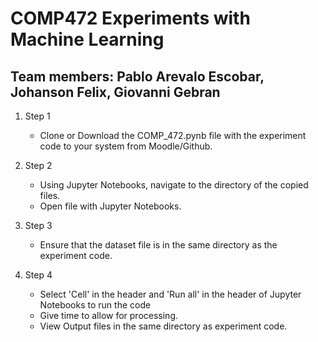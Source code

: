 # COMP472 Experiments with Machine Learning 

## Team members: Pablo Arevalo Escobar, Johanson Felix, Giovanni Gebran

1.  Step 1 
     * Clone or Download the COMP_472.pynb file with the experiment code to your system from Moodle/Github.
     
2.  Step 2
     * Using Jupyter Notebooks, navigate to the directory of the copied files.
     * Open file with Jupyter Notebooks.
     
3.  Step 3
     * Ensure that the dataset file is in the same directory as the experiment code.
     
4.  Step 4
     * Select 'Cell' in the header  and 'Run all' in the header of Jupyter Notebooks to run the code
     * Give time to allow for processing.
     * View Output files in the same directory as experiment code.
